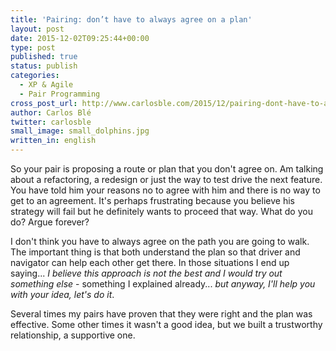 ```yaml
---
title: 'Pairing: don’t have to always agree on a plan'
layout: post
date: 2015-12-02T09:25:44+00:00
type: post
published: true
status: publish
categories:
  - XP & Agile
  - Pair Programming
cross_post_url: http://www.carlosble.com/2015/12/pairing-dont-have-to-agree-on-the-plan/
author: Carlos Blé
twitter: carlosble
small_image: small_dolphins.jpg
written_in: english
---
```

So your pair is proposing a route or plan that you don't agree on. Am talking about a refactoring, a redesign or just the way to test drive the next feature. You have told him your reasons no to agree with him and there is no way to get to an agreement. It's perhaps frustrating because you believe his strategy will fail but he definitely wants to proceed that way. What do you do? Argue forever?

I don't think you have to always agree on the path you are going to walk. The important thing is that both understand the plan so that driver and navigator can help each other get there. In those situations I end up saying... _I believe this approach is not the best and I would try out something else_ - something I explained already... _but anyway, I'll help you with your idea, let's do it_.

Several times my pairs have proven that they were right and the plan was effective. Some other times it wasn't a good idea, but we built a trustworthy relationship, a supportive one. 
